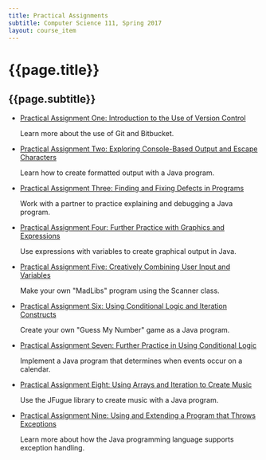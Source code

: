 ```yaml
---
title: Practical Assignments
subtitle: Computer Science 111, Spring 2017
layout: course_item
---
```


# {{page.title}}
## {{page.subtitle}}

<ul>

<li><a href="{{site.baseurl}}teaching/cs111S2017/provide/practicals/practical01/cs111S2017_practical01.pdf">Practical
Assignment One: Introduction to the Use of Version Control</a> <p>Learn more about the use of Git and Bitbucket.</p></li>

<li><a href="{{site.baseurl}}teaching/cs111S2017/provide/practicals/practical02/cs111S2017_practical02.pdf">Practical
Assignment Two: Exploring Console-Based Output and Escape Characters</a> <p>Learn how to create formatted output with a
Java program.</p></li>

<li><a href="{{site.baseurl}}teaching/cs111S2017/provide/practicals/practical03/cs111S2017_practical03.pdf">Practical
Assignment Three: Finding and Fixing Defects in Programs</a> <p>Work with a partner to practice explaining and debugging
a Java program.</p></li>

<li><a href="{{site.baseurl}}teaching/cs111S2017/provide/practicals/practical04/cs111S2017_practical04.pdf">Practical
Assignment Four: Further Practice with Graphics and Expressions</a> <p>Use expressions with variables to create
graphical output in Java.</p></li>

<li><a href="{{site.baseurl}}teaching/cs111S2017/provide/practicals/practical05/cs111S2017_practical05.pdf">Practical
Assignment Five: Creatively Combining User Input and Variables</a> <p>Make your own "MadLibs" program using the Scanner
class.</p></li>

<li><a href="{{site.baseurl}}teaching/cs111S2017/provide/practicals/practical06/cs111S2017_practical06.pdf">Practical
Assignment Six: Using Conditional Logic and Iteration Constructs</a> <p>Create your own "Guess My Number" game as a
Java program.</p></li>

<li><a href="{{site.baseurl}}teaching/cs111S2017/provide/practicals/practical07/cs111S2017_practical07.pdf">Practical
Assignment Seven: Further Practice in Using Conditional Logic</a> <p>Implement a Java program that determines when events
occur on a calendar.</p></li>

<li><a href="{{site.baseurl}}teaching/cs111S2017/provide/practicals/practical08/cs111S2017_practical08.pdf">Practical
Assignment Eight: Using Arrays and Iteration to Create Music</a> <p>Use the JFugue library to create music with a Java
program.</p></li>

<li><a href="{{site.baseurl}}teaching/cs111S2017/provide/practicals/practical09/cs111S2017_practical09.pdf">Practical
Assignment Nine: Using and Extending a Program that Throws Exceptions</a> <p>Learn more about how the Java programming language supports
exception handling.</p></li>

</ul>
